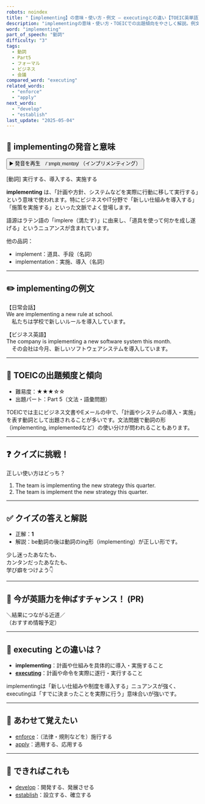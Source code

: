 ```yaml
---
robots: noindex
title: "【implementing】の意味・使い方・例文 ― executingとの違い【TOEIC英単語】"
description: "implementingの意味・使い方・TOEICでの出題傾向をやさしく解説。例文・クイズ付きでexecutingとの違いもわかりやすく学べます。"
word: "implementing"
part_of_speech: "動詞"
difficulty: "3"
tags:
  - 動詞
  - Part5
  - フォーマル
  - ビジネス
  - 会議
compared_word: "executing"
related_words:
  - "enforce"
  - "apply"
next_words:
  - "develop"
  - "establish"
last_update: "2025-05-04"
---
```


## 🔰 implementingの発音と意味

<button class="play-audio" onclick="playTTS('implementing')">
  <span class="play-audio-main">
    ▶️ 発音を再生　/ˈɪmplɪˌmɛntɪŋ/
  </span>
  <span class="play-audio-sub">
    （インプリメンティング）
  </span>
</button>

[動詞] 実行する、導入する、実施する

**implementing** は、「計画や方針、システムなどを実際に行動に移して実行する」という意味で使われます。特にビジネスやIT分野で「新しい仕組みを導入する」「施策を実施する」といった文脈でよく登場します。

語源はラテン語の「implere（満たす）」に由来し、「道具を使って何かを成し遂げる」というニュアンスが含まれています。

他の品詞：  
- implement：道具、手段（名詞）
- implementation：実施、導入（名詞）

---

## ✏️ implementingの例文

【日常会話】  
We are implementing a new rule at school.  
　私たちは学校で新しいルールを導入しています。

【ビジネス英語】  
The company is implementing a new software system this month.  
　その会社は今月、新しいソフトウェアシステムを導入しています。

---

## 🎯 TOEICの出題頻度と傾向

- 難易度：★★★☆☆
- 出題パート：Part 5（文法・語彙問題）

TOEICでは主にビジネス文書やEメールの中で、「計画やシステムの導入・実施」を表す動詞として出題されることが多いです。文法問題で動詞の形（implementing, implementedなど）の使い分けが問われることもあります。

---

## ❓ クイズに挑戦！

正しい使い方はどっち？

1. The team is implementing the new strategy this quarter.  
2. The team is implement the new strategy this quarter.

---

## ✅ クイズの答えと解説

- 正解：**1**
- 解説：be動詞の後は動詞のing形（implementing）が正しい形です。

少し迷ったあなたも、  
カンタンだったあなたも、  
学び癖をつけよう👇️

---

## 🚀 今が英語力を伸ばすチャンス！ (PR)

<div class="info-center">
＼結果につながる近道／<br>  
（おすすめ情報予定）
</div>

---

## 🤔  executing との違いは？

- **implementing**：計画や仕組みを具体的に導入・実施すること
- **[executing](/word/executing/)**：計画や命令を実際に遂行・実行すること

implementingは「新しい仕組みや制度を導入する」ニュアンスが強く、executingは「すでに決まったことを実際に行う」意味合いが強いです。

---

## 🧩 あわせて覚えたい

- [enforce](/word/enforce/)：（法律・規則などを）施行する
- [apply](/word/apply/)：適用する、応用する

---

## 📖 できればこれも

- [develop](/word/develop/)：開発する、発展させる
- [establish](/word/establish/)：設立する、確立する

<!-- cvid: aid28_bid32 -->
